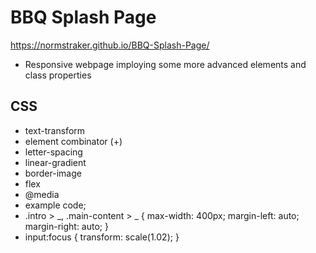 # BBQ Splash Page

https://normstraker.github.io/BBQ-Splash-Page/

- Responsive webpage imploying some more advanced elements and class properties

## CSS

- text-transform
- element combinator (+)
- letter-spacing
- linear-gradient
- border-image
- flex
- @media
- example code;
- .intro > _,
  .main-content > _ {
  max-width: 400px;
  margin-left: auto;
  margin-right: auto;
  }
- input:focus {
  transform: scale(1.02);
  }
